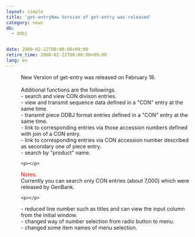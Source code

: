 ```yaml
---
layout: simple
title: 'get-entryNew Version of get-entry was released'
category: news
db:
  - ddbj


date: 2000-02-22T00:00:00+09:00
retire_time: 2000-02-22T00:00:00+09:00
lang: en
---
```


<dd>New Version of get-entry was released on February 18.<br><br>
<dd>Additional functions are the followings.<br>
<dd>- search and view CON divison entries.<br>
<dd>- view and transmit sequence data defined in a "CON" entry at the same time.<br>
<dd>- transmit piece DDBJ format entries defined in a "CON" entry at the same time.<br>
<dd>- link to corresponding entries via those accession numbers defined with join of a CON entry.<br>
<dd>- link to corresponding entries via CON accession number described as secondary one of piece entry.<br>
<dd>- search by "product" name.

    <p></p>
<dd>
    <font color='#FF0000"'>Notes.</font><br>Currently you can search only CON entries (about 7,000) which were released by GenBank.

    <p></p>
<dd>- reduced line number such as titles and can view the input column from the initial window.<br>
<dd>- changed way of number selection from radio button to menu.<br>
<dd>- changed some item names of menu selection.</dd>
</dd>
</dd>
</dd>
</dd>
</dd>
</dd>
</dd>
</dd>
</dd>
</dd>
</dd>
